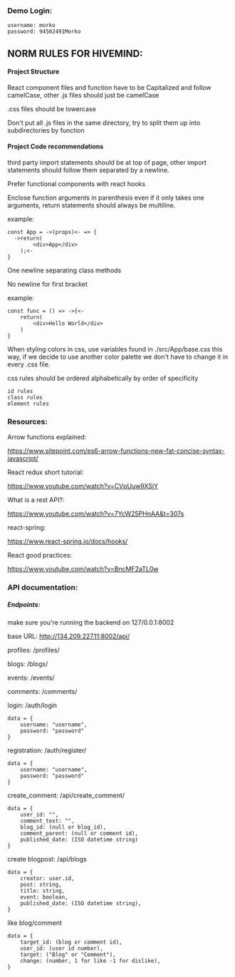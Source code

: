 <h3>Demo Login:</h2>

    username: morko
    password: 94502491Morko

<h2>NORM RULES FOR HIVEMIND:</h2>

<h4>Project Structure</h4>

React component files and function have to be Capitalized and follow camelCase, other .js files should just be camelCase

.css files should be lowercase

Don't put all .js files in the same directory, try to split 
them up into subdirectories by function

<h4>Project Code recommendations</h4>

third party import statements should be at top of page, other
import statements should follow them separated by a newline.

Prefer functional components with react hooks

Enclose function arguments in parenthesis even  if it only takes
one arguments, return statements should always be
multiline.

example:

    const App = ->(props)<- => {
      ->return(
            <div>App</div>
        );<-
    }
    
One newline separating class methods

No newline for first bracket

example:

    const func = () => ->{<-
        return(
            <div>Hello World</div>
        )
    }



When styling colors in css, use variables found in ./src/App/base.css
this way, if we decide to use another color palette we don't have to change it in every
.css file.

css rules should be ordered alphabetically
by order of specificity

    
    id rules
    class rules
    element rules

<h3>Resources:</h3>

Arrow functions explained:

https://www.sitepoint.com/es6-arrow-functions-new-fat-concise-syntax-javascript/

React redux short tutorial:

https://www.youtube.com/watch?v=CVpUuw9XSjY

What is a rest API?:

https://www.youtube.com/watch?v=7YcW25PHnAA&t=307s

react-spring:

https://www.react-spring.io/docs/hooks/

React good practices:

https://www.youtube.com/watch?v=BncMF2aTL0w

<h3>API documentation:</h3>

<h5>Endpoints:</h5>

make sure you're running the backend on 127/0.0.1:8002

base URL: http://134.209.227.11:8002/api/

profiles: /profiles/

blogs: /blogs/

events: /events/

comments: /comments/

login: /auth/login

    data = {
        username: "username", 
        password: "password"
    }

registration: /auth/register/

    data = {
        username: "username", 
        password: "password"
    }

create_comment: /api/create_comment/
    
    data = {
        user_id: "", 
        comment_text: "",
        blog_id: (null or blog_id), 
        comment_parent: (null or comment id), 
        published_date: (ISO datetime string)
    }

create blogpost: /api/blogs

    data = {
        creator: user.id,
        post: string,
        title: string,
        event: boolean,
        published_date: (ISO datetime string),
    }

like blog/comment

    data = {
        target_id: (blog or comment id),
        user_id: (user id number),
        target: ("Blog" or "Comment"),
        change: (number, 1 for like -1 for dislike),
    }
    
